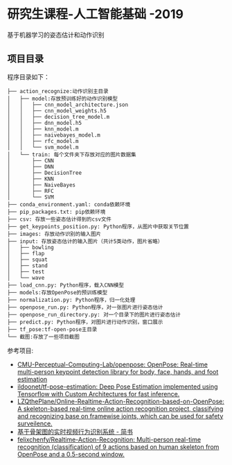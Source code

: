 # 研究生课程-人工智能基础 -2019
基于机器学习的姿态估计和动作识别

## 项目目录
程序目录如下：
```
├── action_recognize:动作识别主目录
│   ├── model:存放预训练好的动作识别模型
│   │   ├── cnn_model_architecture.json
│   │   ├── cnn_model_weights.h5
│   │   ├── decision_tree_model.m
│   │   ├── dnn_model.h5
│   │   ├── knn_model.m
│   │   ├── naivebayes_model.m
│   │   ├── rfc_model.m
│   │   └── svm_model.m
│   └── train: 每个文件夹下存放对应的图片数据集
│       ├── CNN
│       ├── DNN
│       ├── DecisionTree
│       ├── KNN
│       ├── NaiveBayes
│       ├── RFC
│       └── SVM
├── conda_environment.yaml: conda依赖环境
├── pip_packages.txt: pip依赖环境
├── csv: 存放一些姿态估计得到的csv文件
├── get_keypoints_position.py: Python程序，从图片中获取关节位置
├── images: 存放动作识别的输入图片
├── input: 存放姿态估计的输入图片（共计5类动作，图片省略）
│   ├── bowling
│   ├── flap
│   ├── squat
│   ├── stand
│   ├── test
│   └── wave
├── load_cnn.py: Python程序，载入CNN模型
├── models:存放OpenPose的预训练模型
├── normalization.py: Python程序，归一化处理
├── openpose_run.py: Python程序，对一张图片进行姿态估计
├── openpose_run_directory.py: 对一个目录下的图片进行姿态估计
├── predict.py: Python程序，对图片进行动作识别，窗口展示
├── tf_pose:tf-open-pose主目录
└── 截图:存放了一些项目截图
```

参考项目:
- [CMU-Perceptual-Computing-Lab/openpose: OpenPose: Real-time multi-person keypoint detection library for body, face, hands, and foot estimation](https://github.com/CMU-Perceptual-Computing-Lab/openpose) 
- [ildoonet/tf-pose-estimation: Deep Pose Estimation implemented using Tensorflow with Custom Architectures for fast inference.](https://github.com/ildoonet/tf-pose-estimation)
- [LZQthePlane/Online-Realtime-Action-Recognition-based-on-OpenPose: A skeleton-based real-time online action recognition project, classifying and recognizing base on framewise joints, which can be used for safety surveilence.](https://github.com/LZQthePlane/Online-Realtime-Action-Recognition-based-on-OpenPose)
- [基于骨架图的实时视频行为识别系统 - 简书](https://www.jianshu.com/p/733fa86b0d8b)
- [felixchenfy/Realtime-Action-Recognition: Multi-person real-time recognition (classification) of 9 actions based on human skeleton from OpenPose and a 0.5-second window.](https://github.com/felixchenfy/Realtime-Action-Recognition)

